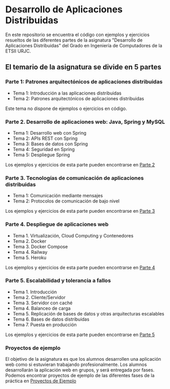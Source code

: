 # Desarrollo de Aplicaciones Distribuidas

En este repositorio se encuentra el código con ejemplos y ejercicios resueltos de las diferentes partes de la asignatura "Desarrollo de Aplicaciones Distribuidas" del Grado en Ingeniería de Computadores de la ETSII URJC.

## El temario de la asignatura se divide en 5 partes

### Parte 1: Patrones arquitectónicos de aplicaciones distribuidas
* Tema 1: Introducción a las aplicaciones distribuidas
* Tema 2: Patrones arquitectónicos de aplicaciones distribuidas

Este tema no dispone de ejemplos o ejercicios en código.

### Parte 2. Desarrollo de aplicaciones web: Java, Spring y MySQL
* Tema 1: Desarrollo web con Spring
* Tema 2: APIs REST con Spring
* Tema 3: Bases de datos con Spring
* Tema 4: Seguridad en Spring
* Tema 5: Despliegue Spring

Los ejemplos y ejercicios de esta parte pueden encontrarse en [Parte 2](parte_2)

### Parte 3. Tecnologías de comunicación de aplicaciones distribuidas
* Tema 1: Comunicación mediante mensajes
* Tema 2: Protocolos de comunicación de bajo nivel

Los ejemplos y ejercicios de esta parte pueden encontrarse en [Parte 3](parte_3)

### Parte 4. Despliegue de aplicaciones web
* Tema 1. Virtualización, Cloud Computing y Contenedores
* Tema 2. Docker
* Tema 3. Docker Compose
* Tema 4. Railway
* Tema 5. Heroku

Los ejemplos y ejercicios de esta parte pueden encontrarse en [Parte 4](parte_4)

### Parte 5. Escalabilidad y tolerancia a fallos
* Tema 1. Introducción
* Tema 2. Cliente/Servidor
* Tema 3. Servidor con caché
* Tema 4. Balanceo de carga
* Tema 5. Replicación de bases de datos y otras arquitecturas escalables
* Tema 6. Bases de datos distribuidas
* Tema 7. Puesta en producción

Los ejemplos y ejercicios de esta parte pueden encontrarse en [Parte 5](parte_5)

### Proyectos de ejemplo

El objetivo de la asignatura es que los alumnos desarrollen una aplicación web como si estuvieran trabajando profesionalmente. Los alumnos desarrollarán la aplicación web en grupos, y será entregada por fases. Podemos encontrar proyectos de ejemplo de las diferentes fases de la práctica en [Proyectos de Ejemplo](proyectos_de_ejemplo)